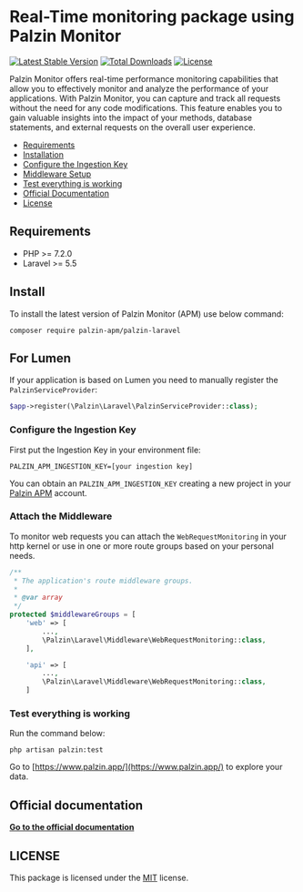 # Real-Time monitoring package using Palzin Monitor

[![Latest Stable Version](http://poser.pugx.org/palzin-apm/palzin-laravel/v?style=for-the-badge)](https://packagist.org/packages/palzin-apm/palzin-laravel) [![Total Downloads](http://poser.pugx.org/palzin-apm/palzin-laravel/downloads?style=for-the-badge)](https://packagist.org/packages/palzin-apm/palzin-laravel) [![License](http://poser.pugx.org/palzin-apm/palzin-laravel/license?style=for-the-badge)](https://packagist.org/packages/palzin-apm/palzin-laravel)

Palzin Monitor offers real-time performance monitoring capabilities that allow you to effectively monitor and analyze the performance of your applications. With Palzin Monitor, you can capture and track all requests without the need for any code modifications. This feature enables you to gain valuable insights into the impact of your methods, database statements, and external requests on the overall user experience.


- [Requirements](#requirements)
- [Installation](#installation)
- [Configure the Ingestion Key](#key)
- [Middleware Setup](#middleware)
- [Test everything is working](#test)
- [Official Documentation](https://palzin.app/guides/laravel-introduction)
- [License](#license)

<a name="requirements"></a>

## Requirements

- PHP >= 7.2.0
- Laravel >= 5.5

<a name="install"></a>

## Install



To install the latest version of Palzin Monitor (APM) use below command:

```
composer require palzin-apm/palzin-laravel
```

## For Lumen
If your application is based on Lumen you need to manually register the `PalzinServiceProvider`:

```php
$app->register(\Palzin\Laravel\PalzinServiceProvider::class);
```


<a name="key"></a>

### Configure the Ingestion Key

First put the Ingestion Key in your environment file:

```
PALZIN_APM_INGESTION_KEY=[your ingestion key]
```

You can obtain an `PALZIN_APM_INGESTION_KEY` creating a new project in your [Palzin APM](https://www.palzin.app) account.

<a name="middleware"></a>

### Attach the Middleware

To monitor web requests you can attach the `WebRequestMonitoring` in your http kernel or use in one or more route groups based on your personal needs.

```php
/**
 * The application's route middleware groups.
 *
 * @var array
 */
protected $middlewareGroups = [
    'web' => [
        ...,
        \Palzin\Laravel\Middleware\WebRequestMonitoring::class,
    ],

    'api' => [
        ...,
        \Palzin\Laravel\Middleware\WebRequestMonitoring::class,
    ]
```

<a name="test"></a>

### Test everything is working

Run the command below:

```
php artisan palzin:test
```

Go to [https://www.palzin.app/](https://www.palzin.app/) to explore your data.

<a name="doc"></a>
## Official documentation

**[Go to the official documentation](https://palzin.app/guides/symfony-introduction)**

<a name="license"></a>
## LICENSE

This package is licensed under the [MIT](LICENSE) license.
